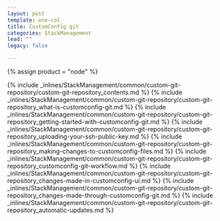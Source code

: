 ```yaml
---
layout: post
template: one-col
title: CustomConfig git
categories: StackManagement
lead: ""
legacy: false

---
```

{% assign product = "node" %}

{% include _inlines/StackManagement/common/custom-git-repository/custom-git-repository_contents.md %}
{% include _inlines/StackManagement/common/custom-git-repository/custom-git-repository_what-is-customconfig-git.md %}
{% include _inlines/StackManagement/common/custom-git-repository/custom-git-repository_getting-started-with-customconfig-git.md %}
{% include _inlines/StackManagement/common/custom-git-repository/custom-git-repository_uploading-your-ssh-public-key.md %}
{% include _inlines/StackManagement/common/custom-git-repository/custom-git-repository_making-changes-to-customconfig-files.md %}
{% include _inlines/StackManagement/common/custom-git-repository/custom-git-repository_customconfig-git-workflow.md %}
{% include _inlines/StackManagement/common/custom-git-repository/custom-git-repository_changes-made-in-customconfig-ui.md %}
{% include _inlines/StackManagement/common/custom-git-repository/custom-git-repository_changes-made-through-customconfig-git.md %}
{% include _inlines/StackManagement/common/custom-git-repository/custom-git-repository_automatic-updates.md %}
